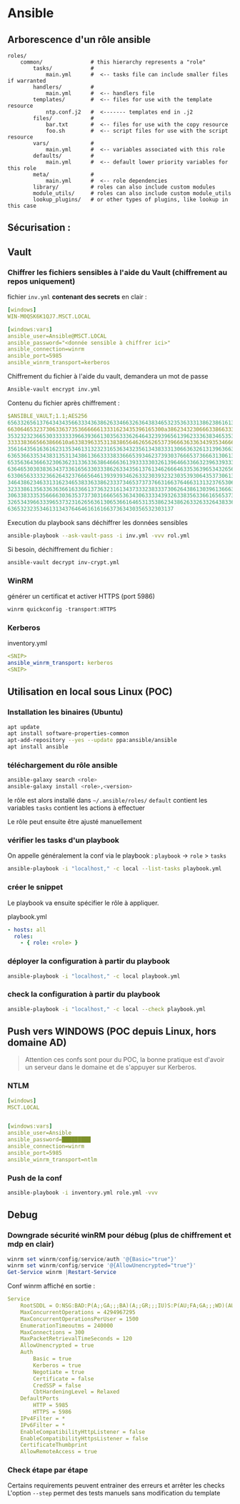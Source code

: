 # Ansible

## Arborescence d'un rôle ansible

```
roles/
    common/               # this hierarchy represents a "role"
        tasks/            #
            main.yml      #  <-- tasks file can include smaller files if warranted
        handlers/         #
            main.yml      #  <-- handlers file
        templates/        #  <-- files for use with the template resource
            ntp.conf.j2   #  <------- templates end in .j2
        files/            #
            bar.txt       #  <-- files for use with the copy resource
            foo.sh        #  <-- script files for use with the script resource
        vars/             #
            main.yml      #  <-- variables associated with this role
        defaults/         #
            main.yml      #  <-- default lower priority variables for this role
        meta/             #
            main.yml      #  <-- role dependencies
        library/          # roles can also include custom modules
        module_utils/     # roles can also include custom module_utils
        lookup_plugins/   # or other types of plugins, like lookup in this case
```

## Sécurisation : 

## Vault

### Chiffrer les fichiers sensibles à l'aide du Vault (chiffrement au repos uniquement)

fichier `inv.yml` **contenant des secrets** en clair :

```yml
[windows]
WIN-M0QSK6K1QJ7.MSCT.LOCAL

[windows:vars]
ansible_user=Ansible@MSCT.LOCAL
ansible_password="<donnée sensible à chiffrer ici>"
ansible_connection=winrm
ansible_port=5985
ansible_winrm_transport=kerberos
``` 

Chiffrement du fichier à l'aide du vault, demandera un mot de passe

```bash
Ansible-vault encrypt inv.yml
```

Contenu du fichier après chiffrement :

```yml
$ANSIBLE_VAULT;1.1;AES256
65633265613764343435663334363862633466326364383465323536333138623861613735376633
6630646532373063363735366666613331623435396165300a386234323066633866333839353138
35323232366530333333396639366130356333626464323939656139623336383465353231653938
3333383665663866610a633839633531383865646265626537396663633634393534666661303931
35616435616361623135346131323231653634323561343833313066363261313963663463333961
63653663353438313531343861366333383366653934623739303766653736663130613135313466
65356364366632306362313363363864666361393333303261396466336632396339333864356230
63646530303836343733616563303338626334356137613462666463353639653432656663373864
63306563333236626432376665646139393934626332303932323035393064353730613839613131
34643862346331316234653833633862333734653737376631663764663131323765306161386637
32333861356336363661633661373632316134373332383337306264386130396136663232376265
30633833353566663036353737303166656536343063333439326338356336616565373964383538
32653439663339653732316265636130653661646531353862343862633263326438336536656436
6365323235346131343764646161616637363430356532303137
```

Execution du playbook sans déchiffrer les données sensibles

```bash
ansible-playbook --ask-vault-pass -i inv.yml -vvv rol.yml
```

Si besoin, déchiffrement du fichier :

```bash
ansible-vault decrypt inv-crypt.yml
```

### WinRM

générer un certificat et activer HTTPS (port 5986) 

```powershell
winrm quickconfig -transport:HTTPS
```

### Kerberos

inventory.yml

```yml
<SNIP>
ansible_winrm_transport: kerberos
<SNIP>
``` 




## Utilisation en local sous Linux (POC)


### Installation les binaires (Ubuntu)


```bash
apt update
apt install software-properties-common
apt-add-repository --yes --update ppa:ansible/ansible
apt install ansible
```


### téléchargement du rôle ansible


```bash
ansible-galaxy search <role>
ansible-galaxy install <role>,<version>
```

le rôle est alors installé dans `~/.ansible/roles/`
`default` contient les variables
`tasks` contient les actions à effectuer


Le rôle peut ensuite être ajusté manuellement


### vérifier les tasks d'un playbook

On appelle généralement la conf via le playbook : `playbook` -> `role` > `tasks`


```bash
ansible-playbook -i "localhost," -c local --list-tasks playbook.yml
```

### créer le snippet

Le playbook va ensuite spécifier le rôle à appliquer.

playbook.yml

```yml
- hosts: all
  roles:
    - { role: <role> }
```

### déployer la configuration à partir du playbook


```bash
ansible-playbook -i "localhost," -c local playbook.yml
```


### check la configuration à partir du playbook


```bash
ansible-playbook -i "localhost," -c local --check playbook.yml
```



## Push vers WINDOWS (POC depuis Linux, hors domaine AD)


> Attention ces confs sont pour du POC, la bonne pratique est d'avoir un serveur dans le domaine et de s'appuyer sur Kerberos.


### NTLM

```yml
[windows]
MSCT.LOCAL


[windows:vars]
ansible_user=Ansible
ansible_password=█████████
ansible_connection=winrm
ansible_port=5985
ansible_winrm_transport=ntlm
```

### Push de la conf

```bash
ansible-playbook -i inventory.yml role.yml -vvv
```


## Debug

### Downgrade sécurité winRM pour débug (plus de chiffrement et mdp en clair)

```powershell
winrm set winrm/config/service/auth '@{Basic="true"}'
winrm set winrm/config/service '@{AllowUnencrypted="true"}'
Get-Service winrm |Restart-Service
```

Conf winrm affiché en sortie :


```yml
Service
    RootSDDL = O:NSG:BAD:P(A;;GA;;;BA)(A;;GR;;;IU)S:P(AU;FA;GA;;;WD)(AU;SA;GXGW;;;WD)
    MaxConcurrentOperations = 4294967295
    MaxConcurrentOperationsPerUser = 1500
    EnumerationTimeoutms = 240000
    MaxConnections = 300
    MaxPacketRetrievalTimeSeconds = 120
    AllowUnencrypted = true
    Auth
        Basic = true
        Kerberos = true
        Negotiate = true
        Certificate = false
        CredSSP = false
        CbtHardeningLevel = Relaxed
    DefaultPorts
        HTTP = 5985
        HTTPS = 5986
    IPv4Filter = *
    IPv6Filter = *
    EnableCompatibilityHttpListener = false
    EnableCompatibilityHttpsListener = false
    CertificateThumbprint
    AllowRemoteAccess = true
```


### Check étape par étape

Certains requirements peuvent entrainer des erreurs et arrêter les checks 
L'option `--step` permet des tests manuels sans modification du template

